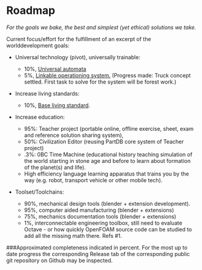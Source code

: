 Roadmap
===

*For the goals we bake, the best and simplest (yet ethical) solutions we take.*


Current focus/effort for the fulfillment of an excerpt of the worlddevelopment goals:


* Universal technology (pivot), universally trainable:
  * 10%, <a href="https://github.com/worlddevelopment/universal_automata">Universal automata</a>
  * 5%, <a href="https://github.com/worlddevelopment/linkable_operationing_system">Linkable operationing system.</a> (Progress made: Truck concept settled. First task to solve for the system will be forest work.)

* Increase living standards:
  * 10%, <a href="https://github.com/worlddevelopment/base_living_standard">Base living standard</a>.

* Increase education:
  * 95%: Teacher project (portable online, offline exercise, sheet, exam and reference solution sharing system),
  * 50%: Civilization Editor (reusing PartDB core system of Teacher project)
  * .3%: 0BC Time Machine (educational history teaching simulation of the world starting in stone age and before to learn about formation of the planet(s) and life).
  * High efficiency language learning apparatus that trains you by the way (e.g. robot, transport vehicle or other mobile tech).

* Toolset/Toolchains:
  * 90%, mechanical design tools (blender + extension development).
  * 95%, computer aided manufacturing (blender + extensions)
  * 75%, mechanics documentation tools (blender + extensions)
  * 1%, interconnectable engineering toolbox, still need to evaluate Octave - or how quickly OpenFOAM source code can be studied to add all the missing math there. Refs #1.


###Approximated completeness
indicated in percent.
For the most up to date progress the corresponding Release tab of the corresponding public git repository on Github may be inspected.
